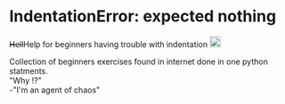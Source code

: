 # IndentationError: expected nothing

~~Hell~~Help for beginners having trouble with indentation
<img src="https://pbs.twimg.com/media/B8W6wUPCYAEmWjy.png" alt="drawing" width="20"/>

Collection of beginners exercises found in internet done in one python statments.\
"Why !?"\
-"I'm an agent of chaos"
